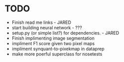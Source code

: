 
# TODO

* Finish read me links - JARED
* start building neural network - ???
* setup.py (or simple list?) for dependencies. - JARED
* Finish implimenting image segmentation
* impliment F1 score given two pixel maps
* impliment synquant-to-pixekmap in dataprep
* make more poerful superclass for nosetests

